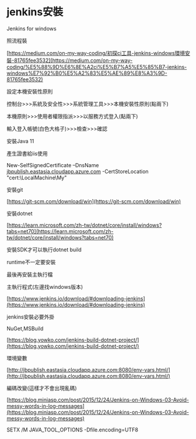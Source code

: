 # jenkins安裝

Jenkins for windows

照流程裝

[https://medium.com/on-my-way-coding/初探ci工具-jenkins-windows環境安裝-81765fee3532](https://medium.com/on-my-way-coding/%E5%88%9D%E6%8E%A2ci%E5%B7%A5%E5%85%B7-jenkins-windows%E7%92%B0%E5%A2%83%E5%AE%89%E8%A3%9D-81765fee3532)

設定本機安裝性原則

控制台>>>系統及安全性>>>系統管理工具>>>本機安裝性原則(點兩下)

本機原則>>>使用者權限指派>>>以服務方式登入(點兩下)

輸入登入帳號(白色大格子)>>>檢查>>>確認

安裝Java 11

產生證書給iis使用

New-SelfSignedCertificate –DnsName [jbpublish.eastasia.cloudapp.azure.com](http://jbpublish.eastasia.cloudapp.azure.com/) -CertStoreLocation "cert:\LocalMachine\My"

安裝git

[https://git-scm.com/download/win](https://git-scm.com/download/win)

安裝dotnet

[https://learn.microsoft.com/zh-tw/dotnet/core/install/windows?tabs=net70](https://learn.microsoft.com/zh-tw/dotnet/core/install/windows?tabs=net70)

安裝SDK才可以執行dotnet build

runtime不一定要安裝

最後再安裝主執行檔

主執行程式(左邊找windows版本)

[https://www.jenkins.io/download/#downloading-jenkins](https://www.jenkins.io/download/#downloading-jenkins)

jenkins安裝必要外掛

NuGet,MSBuild

[https://blog.yowko.com/jenkins-build-dotnet-project/](https://blog.yowko.com/jenkins-build-dotnet-project/)

環境變數

[http://jbpublish.eastasia.cloudapp.azure.com:8080/env-vars.html/](http://jbpublish.eastasia.cloudapp.azure.com:8080/env-vars.html/)

編碼改變(這樣才不會出現亂碼)

[https://blog.miniasp.com/post/2015/12/24/Jenkins-on-Windows-03-Avoid-messy-words-in-log-messages](https://blog.miniasp.com/post/2015/12/24/Jenkins-on-Windows-03-Avoid-messy-words-in-log-messages)

SETX /M JAVA\_TOOL\_OPTIONS -Dfile.encoding=UTF8
